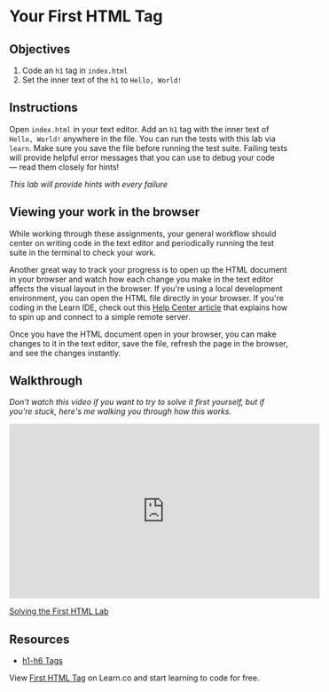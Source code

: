 # Your First HTML Tag

## Objectives

1. Code an `h1` tag in `index.html`
2. Set the inner text of the `h1` to `Hello, World!`

## Instructions

Open `index.html` in your text editor. Add an `h1` tag with the inner text of `Hello, World!` anywhere in the file. You can run the tests with this lab via `learn`. Make sure you save the file before running the test suite. Failing tests will provide helpful error messages that you can use to debug your code — read them closely for hints!

_This lab will provide hints with every failure_

## Viewing your work in the browser

While working through these assignments, your general workflow should center on writing code in the text editor and periodically running the test suite in the terminal to check your work.

Another great way to track your progress is to open up the HTML document in your browser and watch how each change you make in the text editor affects the visual layout in the browser. If you're using a local development environment, you can open the HTML file directly in your browser. If you're coding in the Learn IDE, check out this [Help Center article](http://help.learn.co/the-learn-ide/common-ide-questions/viewing-html-pages-in-the-learn-ide) that explains how to spin up and connect to a simple remote server.

Once you have the HTML document open in your browser, you can make changes to it in the text editor, save the file, refresh the page in the browser, and see the changes instantly.

## Walkthrough

*Don't watch this video if you want to try to solve it first yourself, but if you're stuck, here's me walking you through how this works.*

<iframe width="560" height="315" src="https://www.youtube.com/embed/Jc0HIoTLxe4?rel=0&modestbranding=1" frameborder="0" allowfullscreen></iframe><p><a href="https://www.youtube.com/watch?v=Jc0HIoTLxe4">Solving the First HTML Lab</a></p>

## Resources

* [h1-h6 Tags](https://www.w3schools.com/tags/tag_hn.asp)

<p class='util--hide'>View <a href='https://learn.co/lessons/first-html-tag-lab'>First HTML Tag</a> on Learn.co and start learning to code for free.</p>
